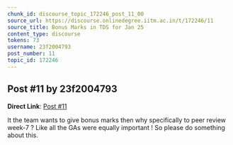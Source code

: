 ```yaml
---
chunk_id: discourse_topic_172246_post_11_00
source_url: https://discourse.onlinedegree.iitm.ac.in/t/172246/11
source_title: Bonus Marks in TDS for Jan 25
content_type: discourse
tokens: 73
username: 23f2004793
post_number: 11
topic_id: 172246
---
```


## Post #11 by 23f2004793

**Direct Link**: [Post #11](https://discourse.onlinedegree.iitm.ac.in/t/172246/11)

It the team wants to give bonus marks then why specifically to peer review week-7 ? Like all the GAs were equally important ! So please do something about this.
